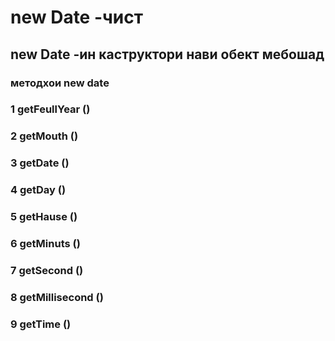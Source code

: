 # new Date -чист 
## new Date  -ин каструктори нави обект мебошад
### методхои new date 
### 1  getFeullYear  ()
### 2 getMouth       ()
### 3 getDate        ()
### 4 getDay         ()
### 5 getHause       ()
### 6 getMinuts      ()
### 7 getSecond      ()
### 8 getMillisecond ()
### 9 getTime        ()